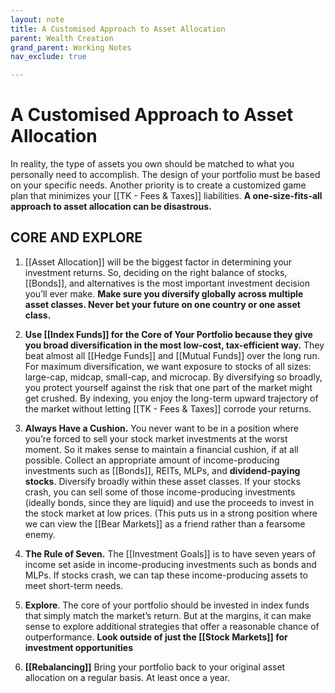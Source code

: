 ```yaml
---
layout: note
title: A Customised Approach to Asset Allocation
parent: Wealth Creation
grand_parent: Working Notes
nav_exclude: true

---
```

# A Customised Approach to Asset Allocation
In reality, the type of assets you own should be matched to what you personally need to accomplish. The design of your portfolio must be based on your specific needs. Another priority is to create a customized game plan that minimizes your [[TK - Fees & Taxes]] liabilities. **A one-size-fits-all approach to asset allocation can be disastrous.**

## CORE AND EXPLORE
1. [[Asset Allocation]] will be the biggest factor in determining your investment returns. So, deciding on the right balance of stocks, [[Bonds]], and alternatives is the most important investment decision you’ll ever make. **Make sure you diversify globally across multiple asset classes. Never bet your future on one country or one asset class.**

2. **Use [[Index Funds]] for the Core of Your Portfolio because they give you broad diversification in the most low-cost, tax-efficient way.** They beat almost all [[Hedge Funds]] and [[Mutual Funds]] over the long run. For maximum diversification, we want exposure to stocks of all sizes: large-cap, midcap, small-cap, and microcap. By diversifying so broadly, you protect yourself against the risk that one part of the market might get crushed. By indexing, you enjoy the long-term upward trajectory of the market without letting [[TK - Fees & Taxes]] corrode your returns. 

3. **Always Have a Cushion.** You never want to be in a position where you’re forced to sell your stock market investments at the worst moment. So it makes sense to maintain a financial cushion, if at all possible. Collect an appropriate amount of income-producing investments such as [[Bonds]], REITs, MLPs, and **dividend-paying stocks**. Diversify broadly within these asset classes. If your stocks crash, you can sell some of those income-producing investments (ideally bonds, since they are liquid) and use the proceeds to invest in the stock market at low prices. (This puts us in a strong position where we can view the [[Bear Markets]] as a friend rather than a fearsome enemy.

4. **The Rule of Seven.** The [[Investment Goals]] is to have seven years of income set aside in income-producing investments such as bonds and MLPs. If stocks crash, we can tap these income-producing assets to meet short-term needs.

5. **Explore**. The core of your portfolio should be invested in index funds that simply match the market’s return. But at the margins, it can make sense to explore additional strategies that offer a reasonable chance of outperformance. **Look outside of just the [[Stock Markets]] for investment opportunities**

6. **[[Rebalancing]]** Bring your portfolio back to your original asset allocation on a regular basis. At least once a year.

